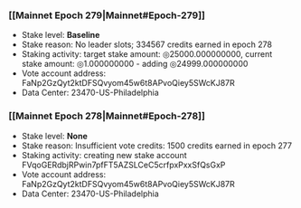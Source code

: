 ### [[Mainnet Epoch 279|Mainnet#Epoch-279]]
* Stake level: **Baseline**
* Stake reason: No leader slots; 334567 credits earned in epoch 278
* Staking activity: target stake amount: ◎25000.000000000, current stake amount: ◎1.000000000 - adding ◎24999.000000000
* Vote account address: FaNp2GzQyt2ktDFSQvyom45w6t8APvoQiey5SWcKJ87R
* Data Center: 23470-US-Philadelphia
### [[Mainnet Epoch 278|Mainnet#Epoch-278]]
* Stake level: **None**
* Stake reason: Insufficient vote credits: 1500 credits earned in epoch 277
* Staking activity: creating new stake account FVqoGERdbjRPwin7pfFT5AZSLCeC5crfpxPxxSfQsGxP
* Vote account address: FaNp2GzQyt2ktDFSQvyom45w6t8APvoQiey5SWcKJ87R
* Data Center: 23470-US-Philadelphia